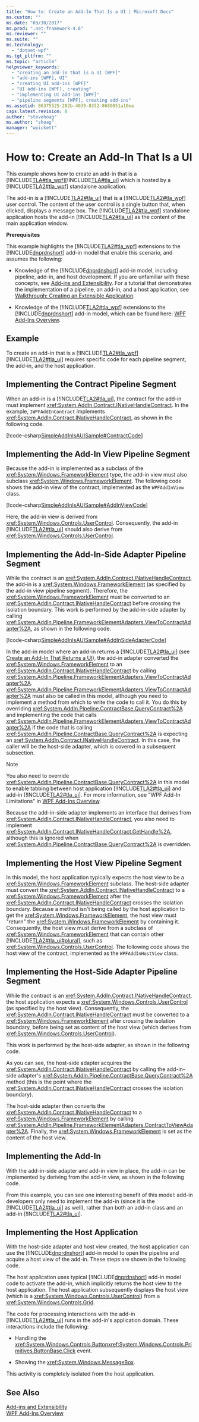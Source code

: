 ```yaml
---
title: "How to: Create an Add-In That Is a UI | Microsoft Docs"
ms.custom: ""
ms.date: "03/30/2017"
ms.prod: ".net-framework-4.6"
ms.reviewer: ""
ms.suite: ""
ms.technology: 
  - "dotnet-wpf"
ms.tgt_pltfrm: ""
ms.topic: "article"
helpviewer_keywords: 
  - "creating an add-in that is a UI [WPF]"
  - "add-ins [WPF], UI"
  - "creating UI add-ins [WPF]"
  - "UI add-ins [WPF], creating"
  - "implementing UI add-ins [WPF]"
  - "pipeline segments [WPF], creating add-ins"
ms.assetid: 86375525-282b-4039-8352-8680051a10ea
caps.latest.revision: 8
author: "stevehoag"
ms.author: "shoag"
manager: "wpickett"
---
```

# How to: Create an Add-In That Is a UI
This example shows how to create an add-in that is a              [!INCLUDE[TLA#tla_wpf](../../../../includes/tlasharptla-wpf-md.md)][!INCLUDE[TLA#tla_ui](../../../../includes/tlasharptla-ui-md.md)] which is hosted by a              [!INCLUDE[TLA2#tla_wpf](../../../../includes/tla2sharptla-wpf-md.md)] standalone application.  
  
 The add-in is a              [!INCLUDE[TLA2#tla_ui](../../../../includes/tla2sharptla-ui-md.md)] that is a              [!INCLUDE[TLA2#tla_wpf](../../../../includes/tla2sharptla-wpf-md.md)] user control. The content of the user control is a single button that, when clicked, displays a message box. The              [!INCLUDE[TLA2#tla_wpf](../../../../includes/tla2sharptla-wpf-md.md)] standalone application hosts the add-in              [!INCLUDE[TLA2#tla_ui](../../../../includes/tla2sharptla-ui-md.md)] as the content of the main application window.  
  
 **Prerequisites**  
  
 This example highlights the              [!INCLUDE[TLA2#tla_wpf](../../../../includes/tla2sharptla-wpf-md.md)] extensions to the              [!INCLUDE[dnprdnshort](../../../../includes/dnprdnshort-md.md)] add-in model that enable this scenario, and assumes the following:  
  
-   Knowledge of the                      [!INCLUDE[dnprdnshort](../../../../includes/dnprdnshort-md.md)] add-in model, including pipeline, add-in, and host development. If you are unfamiliar with these concepts, see                      [Add-ins and Extensibility](../../../../docs/framework/add-ins/add-ins-and-extensibility.md). For a tutorial that demonstrates the implementation of a pipeline, an add-in, and a host application, see                      [Walkthrough: Creating an Extensible Application](../../../../docs/framework/add-ins/walkthrough-creating-an-extensible-application.md).  
  
-   Knowledge of the                      [!INCLUDE[TLA2#tla_wpf](../../../../includes/tla2sharptla-wpf-md.md)] extensions to the                      [!INCLUDE[dnprdnshort](../../../../includes/dnprdnshort-md.md)] add-in model, which can be found here:                      [WPF Add-Ins Overview](../../../../docs/framework/wpf/app-development/wpf-add-ins-overview.md).  
  
## Example  
 To create an add-in that is a                      [!INCLUDE[TLA2#tla_wpf](../../../../includes/tla2sharptla-wpf-md.md)][!INCLUDE[TLA2#tla_ui](../../../../includes/tla2sharptla-ui-md.md)] requires specific code for each pipeline segment, the add-in, and the host application.  
    
  
<a name="Contract"></a>   
## Implementing the Contract Pipeline Segment  
 When an add-in is a                              [!INCLUDE[TLA2#tla_ui](../../../../includes/tla2sharptla-ui-md.md)], the contract for the add-in must implement                              <xref:System.AddIn.Contract.INativeHandleContract>. In the example,                              `IWPFAddInContract` implements                              <xref:System.AddIn.Contract.INativeHandleContract>, as shown in the following code.  
  
 [!code-csharp[SimpleAddInIsAUISample#ContractCode](../../../../samples/snippets/csharp/VS_Snippets_Wpf/SimpleAddInIsAUISample/CSharp/Contracts/IWPFAddInContract.cs#contractcode)]  
  
<a name="AddInViewPipeline"></a>   
## Implementing the Add-In View Pipeline Segment  
 Because the add-in is implemented as a subclass of the                              <xref:System.Windows.FrameworkElement> type, the add-in view must also subclass                              <xref:System.Windows.FrameworkElement>. The following code shows the add-in view of the contract, implemented as the                              `WPFAddInView` class.  
  
 [!code-csharp[SimpleAddInIsAUISample#AddInViewCode](../../../../samples/snippets/csharp/VS_Snippets_Wpf/SimpleAddInIsAUISample/CSharp/AddInViews/WPFAddInView.cs#addinviewcode)]  
  
 Here, the add-in view is derived from                              <xref:System.Windows.Controls.UserControl>. Consequently, the add-in                              [!INCLUDE[TLA2#tla_ui](../../../../includes/tla2sharptla-ui-md.md)] should also derive from                              <xref:System.Windows.Controls.UserControl>.  
  
<a name="AddInSideAdapter"></a>   
## Implementing the Add-In-Side Adapter Pipeline Segment  
 While the contract is an                              <xref:System.AddIn.Contract.INativeHandleContract>, the add-in is a                              <xref:System.Windows.FrameworkElement> (as specified by the add-in view pipeline segment). Therefore, the                              <xref:System.Windows.FrameworkElement> must be converted to an                              <xref:System.AddIn.Contract.INativeHandleContract> before crossing the isolation boundary. This work is performed by the add-in-side adapter by calling                              <xref:System.AddIn.Pipeline.FrameworkElementAdapters.ViewToContractAdapter%2A>, as shown in the following code.  
  
 [!code-csharp[SimpleAddInIsAUISample#AddInSideAdapterCode](../../../../samples/snippets/csharp/VS_Snippets_Wpf/SimpleAddInIsAUISample/CSharp/AddInSideAdapters/WPFAddIn_ViewToContractAddInSideAdapter.cs#addinsideadaptercode)]  
  
 In the add-in model where an add-in returns a                              [!INCLUDE[TLA2#tla_ui](../../../../includes/tla2sharptla-ui-md.md)] (see                              [Create an Add-In That Returns a UI](../../../../docs/framework/wpf/app-development/how-to-create-an-add-in-that-returns-a-ui.md)), the add-in adapter converted the                              <xref:System.Windows.FrameworkElement> to an                              <xref:System.AddIn.Contract.INativeHandleContract> by calling                              <xref:System.AddIn.Pipeline.FrameworkElementAdapters.ViewToContractAdapter%2A>.                              <xref:System.AddIn.Pipeline.FrameworkElementAdapters.ViewToContractAdapter%2A> must also be called in this model, although you need to implement a method from which to write the code to call it. You do this by overriding                              <xref:System.AddIn.Pipeline.ContractBase.QueryContract%2A> and implementing the code that calls                              <xref:System.AddIn.Pipeline.FrameworkElementAdapters.ViewToContractAdapter%2A> if the code that is calling                              <xref:System.AddIn.Pipeline.ContractBase.QueryContract%2A> is expecting an                              <xref:System.AddIn.Contract.INativeHandleContract>. In this case, the caller will be the host-side adapter, which is covered in a subsequent subsection.  
  
> [!NOTE]
>  You also need to override                                  <xref:System.AddIn.Pipeline.ContractBase.QueryContract%2A> in this model to enable tabbing between host application                                  [!INCLUDE[TLA2#tla_ui](../../../../includes/tla2sharptla-ui-md.md)] and add-in                                  [!INCLUDE[TLA2#tla_ui](../../../../includes/tla2sharptla-ui-md.md)]. For more information, see "WPF Add-In Limitations" in                                  [WPF Add-Ins Overview](../../../../docs/framework/wpf/app-development/wpf-add-ins-overview.md).  
  
 Because the add-in-side adapter implements an interface that derives from                              <xref:System.AddIn.Contract.INativeHandleContract>, you also need to implement                              <xref:System.AddIn.Contract.INativeHandleContract.GetHandle%2A>, although this is ignored when                              <xref:System.AddIn.Pipeline.ContractBase.QueryContract%2A> is overridden.  
  
<a name="HostViewPipeline"></a>   
## Implementing the Host View Pipeline Segment  
 In this model, the host application typically expects the host view to be a                              <xref:System.Windows.FrameworkElement> subclass. The host-side adapter must convert the                              <xref:System.AddIn.Contract.INativeHandleContract> to a                              <xref:System.Windows.FrameworkElement> after the                              <xref:System.AddIn.Contract.INativeHandleContract> crosses the isolation boundary. Because a method isn't being called by the host application to get the                              <xref:System.Windows.FrameworkElement>, the host view must "return" the                              <xref:System.Windows.FrameworkElement> by containing it. Consequently, the host view must derive from a subclass of                              <xref:System.Windows.FrameworkElement> that can contain other                              [!INCLUDE[TLA2#tla_ui#plural](../../../../includes/tla2sharptla-uisharpplural-md.md)], such as                              <xref:System.Windows.Controls.UserControl>. The following code shows the host view of the contract, implemented as the                              `WPFAddInHostView` class.  
  
  
  
<a name="HostSideAdapter"></a>   
## Implementing the Host-Side Adapter Pipeline Segment  
 While the contract is an                              <xref:System.AddIn.Contract.INativeHandleContract>, the host application expects a                              <xref:System.Windows.Controls.UserControl> (as specified by the host view). Consequently, the                              <xref:System.AddIn.Contract.INativeHandleContract> must be converted to a                              <xref:System.Windows.FrameworkElement> after crossing the isolation boundary, before being set as content of the host view (which derives from                              <xref:System.Windows.Controls.UserControl>).  
  
 This work is performed by the host-side adapter, as shown in the following code.  
  
  
  
 As you can see, the host-side adapter acquires the                              <xref:System.AddIn.Contract.INativeHandleContract> by calling the add-in-side adapter's                              <xref:System.AddIn.Pipeline.ContractBase.QueryContract%2A> method (this is the point where the                              <xref:System.AddIn.Contract.INativeHandleContract> crosses the isolation boundary).  
  
 The host-side adapter then converts the                              <xref:System.AddIn.Contract.INativeHandleContract> to a                              <xref:System.Windows.FrameworkElement> by calling                              <xref:System.AddIn.Pipeline.FrameworkElementAdapters.ContractToViewAdapter%2A>. Finally, the                              <xref:System.Windows.FrameworkElement> is set as the content of the host view.  
  
<a name="AddIn"></a>   
## Implementing the Add-In  
 With the add-in-side adapter and add-in view in place, the add-in can be implemented by deriving from the add-in view, as shown in the following code.  
  
  
  
  
  
 From this example, you can see one interesting benefit of this model: add-in developers only need to implement the add-in (since it is the                              [!INCLUDE[TLA2#tla_ui](../../../../includes/tla2sharptla-ui-md.md)] as well), rather than both an add-in class and an add-in                              [!INCLUDE[TLA2#tla_ui](../../../../includes/tla2sharptla-ui-md.md)].  
  
<a name="HostApp"></a>   
## Implementing the Host Application  
 With the host-side adapter and host view created, the host application can use the                              [!INCLUDE[dnprdnshort](../../../../includes/dnprdnshort-md.md)] add-in model to open the pipeline and acquire a host view of the add-in. These steps are shown in the following code.  
  
  
  
 The host application uses typical                              [!INCLUDE[dnprdnshort](../../../../includes/dnprdnshort-md.md)] add-in model code to activate the add-in, which implicitly returns the host view to the host application. The host application subsequently displays the host view (which is a                              <xref:System.Windows.Controls.UserControl>) from a                              <xref:System.Windows.Controls.Grid>.  
  
 The code for processing interactions with the add-in                              [!INCLUDE[TLA2#tla_ui](../../../../includes/tla2sharptla-ui-md.md)] runs in the add-in's application domain. These interactions include the following:  
  
-   Handling the                                      <xref:System.Windows.Controls.Button><xref:System.Windows.Controls.Primitives.ButtonBase.Click> event.  
  
-   Showing the                                      <xref:System.Windows.MessageBox>.  
  
 This activity is completely isolated from the host application.  
  
## See Also  
 [Add-ins and Extensibility](../../../../docs/framework/add-ins/add-ins-and-extensibility.md)   
 [WPF Add-Ins Overview](../../../../docs/framework/wpf/app-development/wpf-add-ins-overview.md)